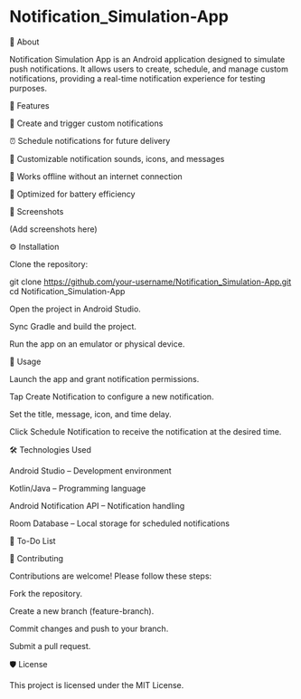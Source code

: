 # Notification_Simulation-App
📌 About

Notification Simulation App is an Android application designed to simulate push notifications. It allows users to create, schedule, and manage custom notifications, providing a real-time notification experience for testing purposes.

🚀 Features

🔔 Create and trigger custom notifications

⏰ Schedule notifications for future delivery

🎨 Customizable notification sounds, icons, and messages

📡 Works offline without an internet connection

🔋 Optimized for battery efficiency

📱 Screenshots

(Add screenshots here)

⚙️ Installation

Clone the repository:

git clone https://github.com/your-username/Notification_Simulation-App.git
cd Notification_Simulation-App

Open the project in Android Studio.

Sync Gradle and build the project.

Run the app on an emulator or physical device.

📜 Usage

Launch the app and grant notification permissions.

Tap Create Notification to configure a new notification.

Set the title, message, icon, and time delay.

Click Schedule Notification to receive the notification at the desired time.

🛠 Technologies Used

Android Studio – Development environment

Kotlin/Java – Programming language

Android Notification API – Notification handling

Room Database – Local storage for scheduled notifications

📝 To-Do List



🤝 Contributing

Contributions are welcome! Please follow these steps:

Fork the repository.

Create a new branch (feature-branch).

Commit changes and push to your branch.

Submit a pull request.

🛡️ License

This project is licensed under the MIT License.
